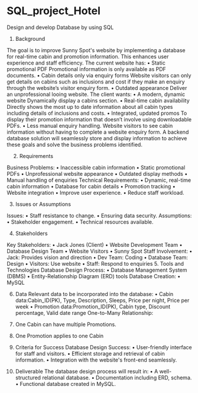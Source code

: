 # SQL_project_Hotel
Design and develop Database by using SQL

1.	Background

The goal is to improve Sunny Spot's website by implementing a database for real-time cabin and promotion information. This enhances user experience and staff efficiency.
The current website has:
•	Static promotional PDF
Promotional information is only available as PDF documents.
•	Cabin details only via enquiry forms
Website visitors can only get details on cabins such as inclusions and cost if they make an enquiry through the website’s visitor enquiry form.
•	Outdated appearance
Deliver an unprofessional looing website.
The client wants:
•	A modern, dynamic website
Dynamically display a cabins section.
•	Real-time cabin availability
Directly shows the most up to date information about all cabin types including details of inclusions and costs.
•	Integrated, updated promos
To display their promotion information that doesn’t involve using downloadable PDFs.
•	Less manual enquiry handling.
Website visitors to see cabin information without having to complete a website enquiry form.
A backend database solution will seamlessly store and display information to achieve these goals and solve the business problems identified.

 
2.	Requirements

Business Problems:
•	Inaccessible cabin information
•	Static promotional PDFs
•	Unprofessional website appearance
•	Outdated display methods
•	Manual handling of enquiries
Technical Requirements:
•	Dynamic, real-time cabin information
•	Database for cabin details
•	Promotion tracking
•	Website integration
•	Improve user experience.
•	Reduce staff workload.

3.	Issues or Assumptions

Issues:
•	Staff resistance to change.
•	Ensuring data security.
Assumptions:
•	Stakeholder engagement.
•	Technical resources available.

4.	Stakeholders

Key Stakeholders:
•	Jack Jones (Client)
•	Website Development Team
•	Database Design Team
•	Website Visitors
•	Sunny Spot Staff
Involvement:
•	Jack: Provides vision and direction
•	Dev Team: Coding
•	Database Team: Design
•	Visitors: Use website
•	Staff: Respond to enquiries
5.	Tools and Technologies
Database Design Process:
•	Database Management System (DBMS)
•	Entity-Relationship Diagram (ERD) tools
Database Creation:
•	MySQL 

6.	Data
Relevant data to be incorporated into the database:
•	Cabin data:Cabin_ID(PK), Type, Description, Sleeps, Price per night, Price per week
•	Promotion data:Promotion_ID(PK), Cabin type, Discount percentage, Valid date range
One-to-Many Relationship:
1.	One Cabin can have multiple Promotions.
2.	One Promotion applies to one Cabin

7.	Criteria for Success
Database Design Success:
•	User-friendly interface for staff and visitors.
•	Efficient storage and retrieval of cabin information.
•	Integration with the website's front-end seamlessly.

8.	Deliverable
The database design process will result in:
•	A well-structured relational database.
•	Documentation including ERD, schema.
•	Functional database created in MySQL.
